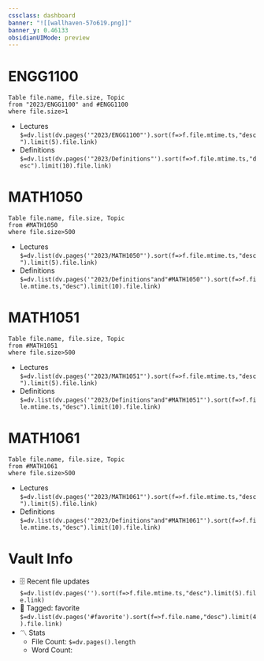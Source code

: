 ```yaml
---
cssclass: dashboard
banner: "![[wallhaven-57o619.png]]"
banner_y: 0.46133
obsidianUIMode: preview
---
```

# ENGG1100
```dataview
Table file.name, file.size, Topic
from "2023/ENGG1100" and #ENGG1100
where file.size>1
```

- Lectures `$=dv.list(dv.pages('"2023/ENGG1100"').sort(f=>f.file.mtime.ts,"desc").limit(5).file.link)`
- Definitions `$=dv.list(dv.pages('"2023/Definitions"').sort(f=>f.file.mtime.ts,"desc").limit(10).file.link)`


# MATH1050
```dataview
Table file.name, file.size, Topic
from #MATH1050
where file.size>500
```
- Lectures `$=dv.list(dv.pages('"2023/MATH1050"').sort(f=>f.file.mtime.ts,"desc").limit(5).file.link)`
- Definitions `$=dv.list(dv.pages('"2023/Definitions"and"#MATH1050"').sort(f=>f.file.mtime.ts,"desc").limit(10).file.link)`

# MATH1051
```dataview
Table file.name, file.size, Topic
from #MATH1051
where file.size>500
```
- Lectures `$=dv.list(dv.pages('"2023/MATH1051"').sort(f=>f.file.mtime.ts,"desc").limit(5).file.link)`
- Definitions `$=dv.list(dv.pages('"2023/Definitions"and"#MATH1051"').sort(f=>f.file.mtime.ts,"desc").limit(10).file.link)`

# MATH1061
```dataview
Table file.name, file.size, Topic
from #MATH1061
where file.size>500
```
- Lectures `$=dv.list(dv.pages('"2023/MATH1061"').sort(f=>f.file.mtime.ts,"desc").limit(5).file.link)`
- Definitions `$=dv.list(dv.pages('"2023/Definitions"and"#MATH1061"').sort(f=>f.file.mtime.ts,"desc").limit(10).file.link)`

# Vault Info

-   🗄️ Recent file updates `$=dv.list(dv.pages('').sort(f=>f.file.mtime.ts,"desc").limit(5).file.link)`
-   🔖 Tagged: favorite `$=dv.list(dv.pages('#favorite').sort(f=>f.file.name,"desc").limit(4).file.link)`
-   〽️ Stats
    -   File Count: `$=dv.pages().length`
    -   Word Count: 